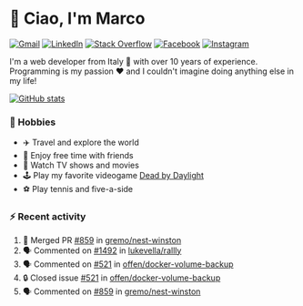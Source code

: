 # 👋 Ciao, I'm Marco

[![Gmail](https://img.shields.io/badge/Gmail-%23BB001B?style=flat-square&logo=gmail&logoColor=white)](mailto:gremo1982@gmail.com)
[![LinkedIn](https://img.shields.io/badge/LinkedIn-%230e76a8?style=flat-square&logo=linkedin)](https://www.linkedin.com/in/marco-polichetti)
[![Stack Overflow](https://img.shields.io/stackexchange/stackoverflow/r/220180?style=flat&logo=stackoverflow&label=Stack%20Overflow&color=%23F47F24)](https://stackoverflow.com/users/220180)
[![Facebook](https://img.shields.io/badge/-Facebook-%234267B2?style=flat-square&logo=facebook&logoColor=white)](https://www.facebook.com/marco.poliketti)
[![Instagram](https://img.shields.io/badge/-Instagram-%23C13584?style=flat-square&logo=instagram&logoColor=white)](https://www.instagram.com/marco.gremo)

I'm a web developer from Italy 🍕 with over 10 years of experience. Programming is my passion ❤️ and I couldn't imagine doing anything else in my life!

[![GitHub stats](https://github-readme-stats.vercel.app/api?username=gremo&show_icons=true&rank_icon=github&theme=transparent)](https://github.com/anuraghazra/github-readme-stats)

### 📅 Hobbies

- ✈️ Travel and explore the world
- 🍻 Enjoy free time with friends
- 🎥 Watch TV shows and movies
- 🕹️ Play my favorite videogame [Dead by Daylight](https://deadbydaylight.com)
- ⚽ Play tennis and five-a-side

### ⚡ Recent activity

<!--START_SECTION:activity-->
1. 🎉 Merged PR [#859](https://github.com/gremo/nest-winston/pull/859) in [gremo/nest-winston](https://github.com/gremo/nest-winston)
2. 🗣 Commented on [#1492](https://github.com/lukevella/rallly/issues/1492#issuecomment-2590732422) in [lukevella/rallly](https://github.com/lukevella/rallly)
3. 🗣 Commented on [#521](https://github.com/offen/docker-volume-backup/issues/521#issuecomment-2589425697) in [offen/docker-volume-backup](https://github.com/offen/docker-volume-backup)
4. 🔒 Closed issue [#521](https://github.com/offen/docker-volume-backup/issues/521) in [offen/docker-volume-backup](https://github.com/offen/docker-volume-backup)
5. 🗣 Commented on [#859](https://github.com/gremo/nest-winston/pull/859#issuecomment-2588380710) in [gremo/nest-winston](https://github.com/gremo/nest-winston)
<!--END_SECTION:activity-->
